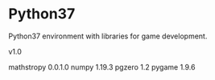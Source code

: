 # Python37
Python37 environment with libraries for game development.

v1.0

mathstropy 0.0.1.0
numpy 1.19.3
pgzero 1.2
pygame 1.9.6
